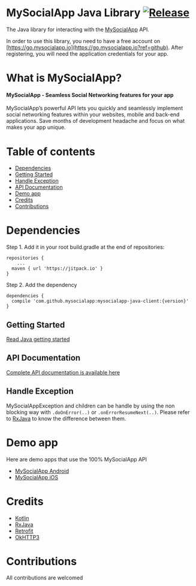# MySocialApp Java Library [![Release](https://jitpack.io/v/MySocialApp/mysocialapp-java-client.svg)](https://jitpack.io/#MySocialApp/mysocialapp-java-client)

The Java library for interacting with the [MySocialApp](https://mysocialapp.io?ref=github) API.

In order to use this library, you need to have a free account on [https://go.mysocialapp.io](https://go.mysocialapp.io?ref=github). After registering, you will need the application credentials for your app.

# What is MySocialApp?
#### MySocialApp - Seamless Social Networking features for your app

MySocialApp’s powerful API lets you quickly and seamlessly implement social networking features within your websites, mobile and back-end applications. Save months of development headache and focus on what makes your app unique.

# Table of contents

- [Dependencies](#dependencies)
- [Getting Started](#getting-started)
- [Handle Exception](#handle-exception)
- [API Documentation](https://docs.mysocialapp.io/reference?ref=github)
- [Demo app](#demo-app)
- [Credits](#credits)
- [Contributions](#contributions)

# Dependencies

Step 1. Add it in your root build.gradle at the end of repositories:
```
repositories {
	...
  maven { url 'https://jitpack.io' }
}
```

Step 2. Add the dependency
```
dependencies {
  compile 'com.github.mysocialapp:mysocialapp-java-client:{version}'
}
```

## Getting Started

[Read Java getting started](https://docs.mysocialapp.io/v1.0/docs/quick-start-java?ref=github)

## API Documentation

[Complete API documentation is available here](https://docs.mysocialapp.io/reference?ref=github)

## Handle Exception

MySocialAppException and children can be handle by using the non blocking way with `.doOnError(..)` or `.onErrorResumeNext(..)`. Please refer to [RxJava](https://github.com/ReactiveX/RxJava) to know the difference between them.

# Demo app

Here are demo apps that use the 100% MySocialApp API

* [MySocialApp Android](https://play.google.com/store/apps/details?id=io.mysocialapp.android)
* [MySocialApp iOS](https://itunes.apple.com/fr/app/mysocialapp-your-social-app/id1351250650)

# Credits

* [Kotlin](https://kotlinlang.org/)
* [RxJava](https://github.com/ReactiveX/RxJava)
* [Retrofit](http://square.github.io/retrofit/)
* [OkHTTP3](https://github.com/square/okhttp)

# Contributions

All contributions are welcomed
